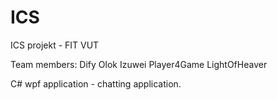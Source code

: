 # ICS
ICS projekt - FIT VUT

Team members:
Dify
Olok
Izuwei
Player4Game
LightOfHeaver

C# wpf application - chatting application.  

